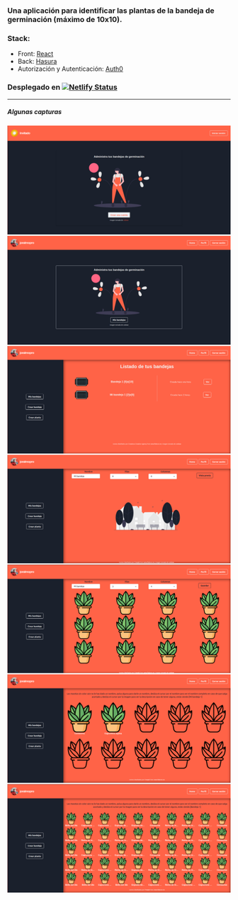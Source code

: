 ### Una aplicación para identificar las plantas de la bandeja de germinación (máximo de 10x10).

### Stack:
- Front: [React]
- Back: [Hasura]
- Autorización y Autenticación: [Auth0]

### Desplegado en [![Netlify Status](https://api.netlify.com/api/v1/badges/e7534e39-19d1-41f6-9e3e-c89cff2ac271/deploy-status)](https://app.netlify.com/sites/siembre/deploys)
------
##### Algunas capturas
![home]
![homeLogueado]
![dashboard]
![crearBandejaPaso1]
![crearBandejaPaso2]
![detalleBandeja]
![detalleBandeja2]

[React]: <https://es.reactjs.org/>
[Hasura]: <https://hasura.io/>
[Auth0]: <https://auth0.com/>
[home]: <md/home.png>
[homeLogueado]: <md/homeLogueado.png>
[dashboard]: <md/dashboard.png>
[crearBandejaPaso1]: <md/crearBandejaPaso1.png>
[crearBandejaPaso2]: <md/crearBandejaPaso2.png>
[detalleBandeja]: <md/detalleBandeja.png>
[detalleBandeja2]: <md/detalleBandeja2.png>